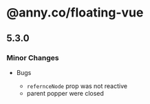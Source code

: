 # @anny.co/floating-vue

## 5.3.0

### Minor Changes

- Bugs

  - `refernceNode` prop was not reactive
  - parent popper were closed
